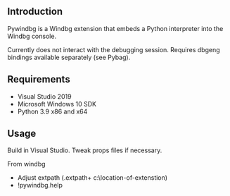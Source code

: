 ## Introduction

Pywindbg is a Windbg extension that embeds a Python interpreter into the Windbg console.

Currently does not interact with the debugging session.  Requires dbgeng bindings available separately (see Pybag).


## Requirements
* Visual Studio 2019
* Microsoft Windows 10 SDK
* Python 3.9 x86 and x64


## Usage

Build in Visual Studio.  Tweak props files if necessary.

From windbg
* Adjust extpath (.extpath+ c:\location-of-extenstion\)
* !pywindbg.help

